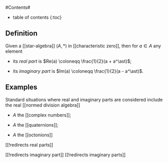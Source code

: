 
#Contents#
* table of contents
{:toc}

## Definition

Given a [[star-algebra]] $(A ,\ast)$ in [[characteristic zero]], then for $a\in A$ any element

* its _real part_ is $Re(a) \coloneqq \frac{1}{2}(a + a^\ast)$;

* its _imaginary part_ is $Im(a) \coloneqq \frac{1}{2}(a - a^\ast)$.

## Examples

Standard situations where real and imaginary parts are considered include the real [[normed division algebra]]

* $A$ the [[complex numbers]];

* $A$ the [[quaternions]];

* $A$ the [[octonions]]


[[!redirects real parts]]

[[!redirects imaginary part]]
[[!redirects imaginary parts]]